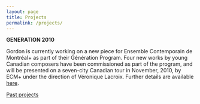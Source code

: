 ```yaml
---
layout: page
title: Projects
permalink: /projects/
---
```


**GENERATION 2010**

Gordon is currently working on a new piece for Ensemble Contemporain de Montréal+ as part of their Génération Program. Four new works by young Canadian composers have been commissioned as part of the program, and will be presented on a seven-city Canadian tour in November, 2010, by ECM+ under the direction of Véronique Lacroix. Further details are available [here]().

[Past projects]()